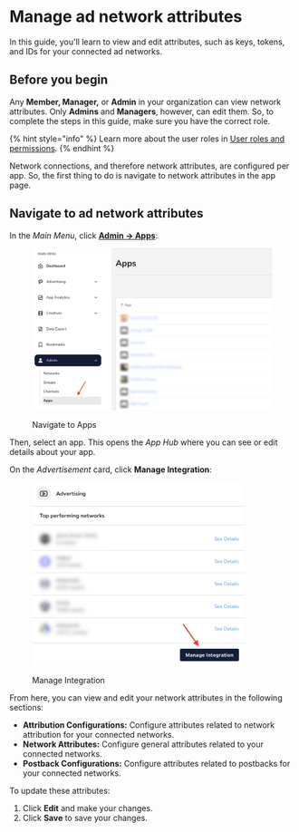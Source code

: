 # Manage ad network attributes

In this guide, you'll learn to view and edit attributes, such as keys, tokens, and IDs for your connected ad networks.

## Before you begin

Any **Member, Manager,** or **Admin** in your organization can view network attributes. Only **Admins** and **Managers**, however, can edit them. So, to complete the steps in this guide, make sure you have the correct role.

{% hint style="info" %}
Learn more about the user roles in [User roles and permissions](../user-management/user-roles-and-permissions.md).
{% endhint %}

Network connections, and therefore network attributes, are configured per app. So, the first thing to do is navigate to network attributes in the app page.

## Navigate to ad network attributes

In the _Main Menu_, click [**Admin -> Apps**](https://dashboard.justtrack.io/admin/apps):

<figure><img src="../.gitbook/assets/nav-to-apps.png" alt="" width="563"><figcaption><p>Navigate to Apps</p></figcaption></figure>

Then, select an app. This opens the _App Hub_ where you can see or edit details about your app.

On the _Advertisement_ card, click **Manage Integration**:

<figure><img src="../promote/.gitbook/assets/advertising (2).png" alt="" width="375"><figcaption><p>Manage Integration</p></figcaption></figure>

From here, you can view and edit your network attributes in the following sections:

* **Attribution Configurations:** Configure attributes related to network attribution for your connected networks.
* **Network Attributes:** Configure general attributes related to your connected networks.
* **Postback Configurations:** Configure attributes related to postbacks for your connected networks.

To update these attributes:

1. Click **Edit** and make your changes.
2. Click **Save** to save your changes.
